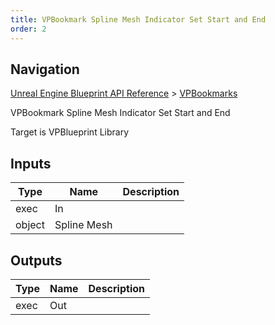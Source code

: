 ```yaml
---
title: VPBookmark Spline Mesh Indicator Set Start and End
order: 2
---
```

## Navigation

[Unreal Engine Blueprint API Reference](https://dev.epicgames.com/documentation/en-us/unreal-engine/BlueprintAPI) > [VPBookmarks](https://dev.epicgames.com/documentation/en-us/unreal-engine/BlueprintAPI/VPBookmarks)

VPBookmark Spline Mesh Indicator Set Start and End

Target is VPBlueprint Library

## Inputs

| Type | Name | Description |
| --- | --- | --- |
| exec | In |  |
| object | Spline Mesh |  |

## Outputs

| Type | Name | Description |
| --- | --- | --- |
| exec | Out |  |
